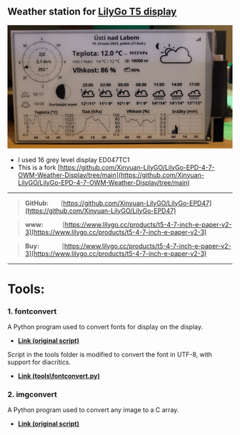 ## Weather station for [LilyGo T5 display](https://www.lilygo.cc/products/t5-4-7-inch-e-paper-v2-3)

![Screen](https://github.com/NetCzech/weather-station/blob/bf877e481cebf64d7312901c9afe963006ffd435/img/weather_station.jpg)

- I used 16 grey level display ED047TC1
- This is a fork [https://github.com/Xinyuan-LilyGO/LilyGo-EPD-4-7-OWM-Weather-Display/tree/main](https://github.com/Xinyuan-LilyGO/LilyGo-EPD-4-7-OWM-Weather-Display/tree/main)

---
> **GitHub:**&nbsp;&nbsp;&nbsp;&nbsp;&nbsp;&nbsp;&nbsp;[https://github.com/Xinyuan-LilyGO/LilyGo-EPD47](https://github.com/Xinyuan-LilyGO/LilyGo-EPD47)

> **www:**&nbsp;&nbsp;&nbsp;&nbsp;&nbsp;&nbsp;&nbsp;&nbsp;&nbsp;&nbsp;&nbsp;[https://www.lilygo.cc/products/t5-4-7-inch-e-paper-v2-3](https://www.lilygo.cc/products/t5-4-7-inch-e-paper-v2-3)

> **Buy:**&nbsp;&nbsp;&nbsp;&nbsp;&nbsp;&nbsp;&nbsp;&nbsp;&nbsp;&nbsp;&nbsp;&nbsp;&nbsp;[https://www.lilygo.cc/products/t5-4-7-inch-e-paper-v2-3](https://www.lilygo.cc/products/t5-4-7-inch-e-paper-v2-3)
---

# Tools:

### **1. fontconvert**

A Python program used to convert fonts for display on the display.

- **[Link (original script)](https://github.com/Xinyuan-LilyGO/LilyGo-EPD47/tree/a114a198958444f67bb41fb2cdccecae03d401c1/scripts#fontconvert)**

Script in the tools folder is modified to convert the font in UTF-8, with support for diacritics.

- **[Link (tools\fontconvert.py)](https://github.com/NetCzech/weather-station/tree/55e0ad41add15a5d41a2edd58d1ad6a9f34ec53e/tools)**

### **2. imgconvert**

A Python program used to convert any image to a C array.

- **[Link (original script)](https://github.com/Xinyuan-LilyGO/LilyGo-EPD47/tree/a114a198958444f67bb41fb2cdccecae03d401c1/scripts#fontconvert)**
